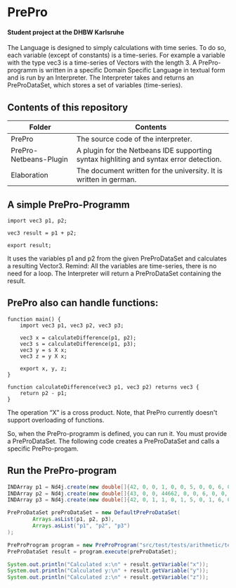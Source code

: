# PrePro
#### Student project at the DHBW Karlsruhe

The Language is designed to simply calculations with time series. To do so, each variable (except of constants) is a time-series. For example a variable with the type vec3 is a time-series of Vectors with the length 3.
A PrePro-programm is written in a specific Domain Specific Language in textual form and is run by an Interpreter. The Interpreter takes and returns an PreProDataSet, which stores a set of variables (time-series).

## Contents of this repository
| Folder                    | Contents                                                                               |
| ------------------------- | -------------------------------------------------------------------------------------- |
| PrePro                    | The source code of the interpreter.                                                    |
| PrePro-Netbeans-Plugin    | A plugin for the Netbeans IDE supporting syntax highliting and syntax error detection. |
| Elaboration               | The document written for the university. It is written in german.                      |

## A simple PrePro-Programm
```
import vec3 p1, p2;

vec3 result = p1 + p2;

export result;
```


It uses the variables p1 and p2 from the given PreProDataSet and calculates a resulting Vector3. Remind: All the variables are time-series, there is no need for a loop. The Interpreter will return a PreProDataSet containing the result.

## PrePro also can handle functions:
```
function main() {
	import vec3 p1, vec3 p2, vec3 p3;

	vec3 x = calculateDifference(p1, p2);
	vec3 s = calculateDifference(p1, p3);
	vec3 y = s X x;
	vec3 z = y X x;

	export x, y, z;
}

function calculateDifference(vec3 p1, vec3 p2) returns vec3 {
	return p2 - p1;
}
```
The operation “X” is a cross product. Note, that PrePro currently doesn't support overloading of functions.

So, when the PrePro-programm is defined, you can run it. You must provide a PreProDataSet. The following code creates a PreProDataSet and calls a specific PrePro-progam.
## Run the PrePro-program
```java
INDArray p1 = Nd4j.create(new double[]{42, 0, 0, 1, 0, 0, 5, 0, 0, 6, 0, 0, 1, 2, 3}, new int[]{4, 3});
INDArray p2 = Nd4j.create(new double[]{43, 0, 0, 44662, 0, 0, 6, 0, 0, 7, 0, 0}, new int[]{4, 3});
INDArray p3 = Nd4j.create(new double[]{42, 0, 1, 1, 0, 1, 5, 0, 1, 6, 0, 1}, new int[]{4, 3});

PreProDataSet preProDataSet = new DefaultPreProDataSet(
        Arrays.asList(p1, p2, p3),
        Arrays.asList("p1", "p2", "p3")
);

PreProProgram program = new PreProProgram("src/test/tests/arithmetic/testCrossProduct.prepro");
PreProDataSet result = program.execute(preProDataSet);

System.out.println("Calculated x:\n" + result.getVariable("x"));
System.out.println("Calculated y:\n" + result.getVariable("y"));
System.out.println("Calculated z:\n" + result.getVariable("z"));
```
